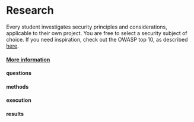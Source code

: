 # Research
Every student investigates security principles and considerations, applicable to their own project. 
You are free to select a security subject of choice. 
If you need inspiration, check out the OWASP top 10, as described [here](https://fhict.instructure.com/courses/12992/pages/secure-web-development?module_item_id=911584).
#### [More information](https://fhict.instructure.com/courses/12992/pages/research-reports-bachelor-students-only?module_item_id=911565)

#### questions
#### methods
#### execution
#### results
